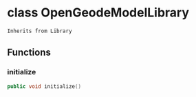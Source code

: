 # class OpenGeodeModelLibrary


```cpp
Inherits from Library
```



## Functions

### initialize

```cpp
public void initialize()
```




